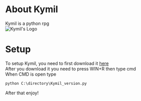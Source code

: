 # About Kymil
Kymil is a python rpg  
![Kymil's Logo](https://encrypted-tbn0.gstatic.com/images?q=tbn:ANd9GcRNHwzLtAXtqjk-Fj1RuggiP-BPXONkxtqv0g&usqp=CAU)  

# Setup
To setup Kymil, you need to first download it [here](https://github.com/CodeBrosOF/Kymil/releases)  
After you download it you need to press WIN+R then type cmd  
When CMD is open type
```
python C:\directory\Kymil_version.py
```
After that enjoy!
